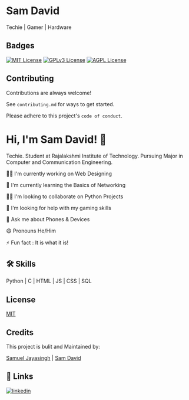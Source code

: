 # Sam David
Techie | Gamer | Hardware


## Badges



[![MIT License](https://img.shields.io/badge/License-MIT-green.svg)](https://choosealicense.com/licenses/mit/)
[![GPLv3 License](https://img.shields.io/badge/License-GPL%20v3-yellow.svg)](https://opensource.org/licenses/)
[![AGPL License](https://img.shields.io/badge/license-AGPL-blue.svg)](http://www.gnu.org/licenses/agpl-3.0)


## Contributing

Contributions are always welcome!

See `contributing.md` for ways to get started.

Please adhere to this project's `code of conduct`.


# Hi, I'm Sam David! 👋

Techie. 
Student at Rajalakshmi Institute of Technology.
Pursuing Major in Computer and Communication Engineering.

👩‍💻 I'm currently working on Web Designing

🧠 I'm currently learning the Basics of Networking

👯‍♀️ I'm looking to collaborate on Python Projects

🤔 I'm looking for help with my gaming skills

💬 Ask me about Phones & Devices

😄 Pronouns He/Him

⚡️ Fun fact : It is what it is!


## 🛠 Skills
Python | C | HTML | JS | CSS | SQL
## License

[MIT](https://choosealicense.com/licenses/mit/)


## Credits

This project is bulit and Maintained by:

[Samuel Jayasingh](https://github.com/SamuelJayasingh)
|
[Sam David](https://github.com/samdaviid)

## 🔗 Links

[![linkedin](https://img.shields.io/badge/linkedin-0A66C2?style=for-the-badge&logo=linkedin&logoColor=white)](https://www.linkedin.com/in/samuel-christopher-sam-david-569807224/)
